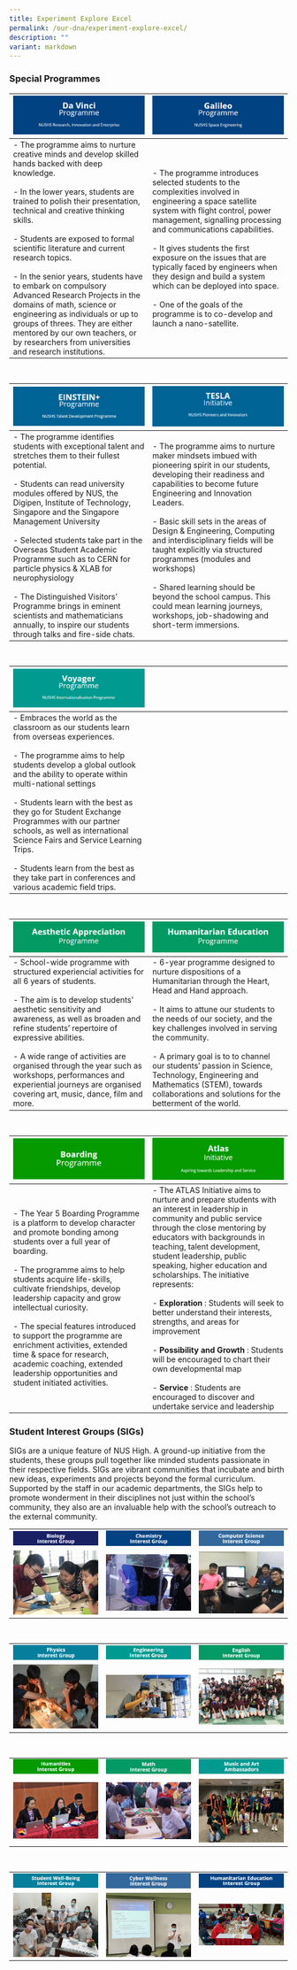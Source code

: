 ```yaml
---
title: Experiment Explore Excel
permalink: /our-dna/experiment-explore-excel/
description: ""
variant: markdown
---
```

### **Special Programmes**

<table>
	<thead>
		<tr>
			<th style="width:50%">
				<img src="/images/specialprogramme1.jpg">
			</th>
			<th style="width:50">
				<img src="/images/specialprogramme2.jpg">
			</th>
		</tr>
	</thead>
	<tbody>
		<tr>
			<td>
				- The programme aims to nurture creative minds and develop skilled hands backed with deep knowledge.<br><br>- In the lower years, students are trained to polish their presentation, technical and creative thinking skills.<br><br>- Students are exposed to formal scientific literature and current research topics.<br><br>- In the senior years, students have to embark on compulsory Advanced Research Projects in the domains of math, science or engineering as individuals or up to groups of threes. They are either mentored by our own teachers, or by researchers from universities and research institutions.
			</td>
			<td>
				- The programme introduces selected students to the complexities involved in engineering a space satellite system with flight control, power management, signalling processing and communications capabilities.<br><br>- It gives students the first exposure on the issues that are typically faced by engineers when they design and build a system which can be deployed into space.<br><br>- One of the goals of the programme is to co-develop and launch a nano-satellite.
			</td>
		</tr>
	</tbody>
</table>

<br> 

<table>
	<thead>
		<tr>
			<th style="width:50%">
				<img src="/images/specialprogramme3.jpg">
			</th>
			<th style="width:50">
				<img src="/images/specialprogramme4.jpg">
			</th>
		</tr>
	</thead>
	<tbody>
		<tr>
			<td>
				- The programme identifies students with exceptional talent and stretches them to their fullest potential.<br><br>- Students can read university modules offered by NUS, the Digipen, Institute of Technology, Singapore and the Singapore Management University<br><br>- Selected students take part in the Overseas Student Academic Programme such as to CERN for particle physics &amp; XLAB for neurophysiology<br><br>- The Distinguished Visitors’ Programme brings in eminent scientists and mathematicians annually, to inspire our students through talks and fire-side chats.
			</td>
			<td>
				- The programme aims to nurture maker mindsets imbued with pioneering spirit in our students, developing their readiness and capabilities to become future Engineering and Innovation Leaders.<br><br>- Basic skill sets in the areas of Design &amp; Engineering, Computing and interdisciplinary fields will be taught explicitly via structured programmes (modules and workshops)<br><br>- Shared learning should be beyond the school campus. This could mean learning journeys, workshops, job-shadowing and short-term immersions.
			</td>
		</tr>
	</tbody>
</table>

<br> 

<table>
	<thead>
		<tr>
			<th style="width:50%">
				<img src="/images/specialprogramme5.jpg">
			</th>
			<th></th>
		</tr>
	</thead>
	<tbody>
		<tr>
			<td>
				- Embraces the world as the classroom as our students learn from overseas experiences.<br><br>- The programme aims to help students develop a global outlook and the ability to operate within multi-national settings<br><br>- Students learn with the best as they go for Student Exchange Programmes with our partner schools, as well as international Science Fairs and Service Learning Trips.<br><br>- Students learn from the best as they take part in conferences and various academic field trips.
			</td>			
		</tr>
	</tbody>
</table>

<br> 

<table>
	<thead>
		<tr>
			<th style="width:50%">
				<img src="/images/specialprogramme7.jpg">
			</th>
			<th style="width:50">
				<img src="/images/specialprogramme8.jpg">
			</th>
		</tr>
	</thead>
	<tbody>
		<tr>
			<td>
				- School-wide programme with structured experiencial activities for all 6 years of students.<br><br>- The aim is to develop students’ aesthetic sensitivity and awareness, as well as broaden and refine students’ repertoire of expressive abilities.<br><br>- A wide range of activities are organised through the year such as workshops, performances and experiential journeys are organised covering art, music, dance, film and more.
			</td>
			<td>
				 - 6-year programme designed to nurture dispositions of a Humanitarian through the Heart, Head and Hand approach.<br><br>- It aims to attune our students to the needs of our society, and the key challenges involved in serving the community.<br><br>- A primary goal is to to channel our students’ passion in Science, Technology, Engineering and Mathematics (STEM), towards collaborations and solutions for the betterment of the world. 
			</td>
		</tr>
	</tbody>
</table>

<br> 

<table>
	<thead>
		<tr>
			<th style="width:50%">
				<img src="/images/specialprogramme9.jpg">
			</th>
			<th style="width:50">
				<img src="/images/specialprogramme10.jpg">
			</th>
		</tr>
	</thead>
	<tbody>
		<tr>
			<td>
				- The Year 5 Boarding Programme is a platform to develop character and promote bonding among students over a full year of boarding.<br><br>- The programme aims to help students acquire life-skills, cultivate friendships, develop leadership capacity and grow intellectual curiosity.<br><br>- The special features introduced to support the programme are enrichment activities, extended time &amp; space for research, academic coaching, extended leadership opportunities and student initiated activities.
			</td>
			<td>
				 - The ATLAS Initiative aims to nurture and prepare students with an interest in leadership in community and public service through the close mentoring by educators with backgrounds in teaching, talent development, student leadership, public speaking, higher education and scholarships. The initiative represents:<br><br>
				- <b>Exploration</b> : Students will seek to better understand their interests, strengths, and areas for improvement<br><br>
				- <b>Possibility and Growth</b> : Students will be encouraged to chart their own developmental map<br><br>
				- <b>Service</b> : Students are encouraged to discover and undertake service and leadership
			</td>
		</tr>
	</tbody>
</table>



### **Student Interest Groups (SIGs)**

SIGs are a unique feature of NUS High. A ground-up initiative from the students, these groups pull together like minded students passionate in their respective fields. SIGs are vibrant communities that incubate and birth new ideas, experiments and projects beyond the formal curriculum. Supported by the staff in our academic departments, the SIGs help to promote wonderment in their disciplines not just within the school’s community, they also are an invaluable help with the school’s outreach to the external community.

<table>
	<tbody><tr>
		<td style="width: 33%; align: center">
			<img src="/images/sigheading1.jpg" style="max-height:100%; max-width:100%">
		</td>
		<td style="width: 33%; align: center">
			<img src="/images/sigheading2.jpg" style="max-height:100%; max-width:100%">
		</td>
		<td style="width: 33%; align: center">
			<img src="/images/sigheading3.jpg" style="max-height:100%; max-width:100%">
		</td>
	</tr>
	<tr>
		<td style="width: 33%; align: center">
			<img src="/images/sig1.jpg" style="max-height:100%; max-width:100%">
		</td>
		<td style="width: 33%; align: center">
			<img src="/images/sig2.jpg" style="max-height:100%; max-width:100%">
		</td>
		<td style="width: 33%; align: center">
			<img src="/images/sig3.jpg" style="max-height:100%; max-width:100%">
		</td>
	</tr>
</tbody></table>
<br>
<table>
	<tbody><tr>
		<td style="width: 33%; align: center">
			<img src="/images/sigheading4.jpg" style="max-height:100%; max-width:100%">
		</td>
		<td style="width: 33%; align: center">
			<img src="/images/sigheading5.jpg" style="max-height:100%; max-width:100%">
		</td>
		<td style="width: 33%; align: center">
			<img src="/images/sigheading6.jpg" style="max-height:100%; max-width:100%">
		</td>
	</tr>
	<tr>
		<td style="width: 33%; align: center">
			<img src="/images/sig4.jpg" style="max-height:100%; max-width:100%">
		</td>
		<td style="width: 33%; align: center">
			<img src="/images/sig5.jpg" style="max-height:100%; max-width:100%">
		</td>
		<td style="width: 33%; align: center">
			<img src="/images/sig6.jpg" style="max-height:100%; max-width:100%">
		</td>
	</tr>
</tbody></table>
<br>
<table>
	<tbody><tr>
		<td style="width: 33%; align: center">
			<img src="/images/sigheading7.jpg" style="max-height:100%; max-width:100%">
		</td>
		<td style="width: 33%; align: center">
			<img src="/images/sigheading8.jpg" style="max-height:100%; max-width:100%">
		</td>
		<td style="width: 33%; align: center">
			<img src="/images/sigheading9.jpg" style="max-height:100%; max-width:100%">
		</td>
	</tr>
	<tr>
		<td style="width: 33%; align: center">
			<img src="/images/sig7.jpg" style="max-height:100%; max-width:100%">
		</td>
		<td style="width: 33%; align: center">
			<img src="/images/sig8.jpg" style="max-height:100%; max-width:100%">
		</td>
		<td style="width: 33%; align: center">
			<img src="/images/sig9.jpg" style="max-height:100%; max-width:100%">
		</td>
	</tr>
</tbody></table>
<br>
<table>
	<tbody><tr>
		<td style="width: 33%; align: center">
			<img src="/images/sigheading10.jpg" style="max-height:100%; max-width:100%">
		</td>
		<td style="width: 33%; align: center">
			<img src="/images/sigheading11.jpg" style="max-height:100%; max-width:100%">
		</td>
		<td style="width: 33%; align: center">
			<img src="/images/sigheading12.jpg" style="max-height:100%; max-width:100%">
		</td>
	</tr>
	<tr>
		<td style="width: 33%; align: center">
			<img src="/images/sig10.jpg" style="max-height:100%; max-width:100%">
		</td>
		<td style="width: 33%; align: center">
			<img src="/images/sig11.jpg" style="max-height:100%; max-width:100%">
		</td>
		<td style="width: 33%; align: center">
			<img src="/images/sig12.jpg" style="max-height:100%; max-width:100%">
		</td>
	</tr>
</tbody></table>
